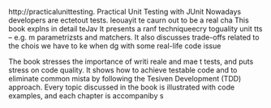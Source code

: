 
http://practicalunittesting.
Practical Unit Testing with JUnit 
Nowadays developers are ectetout tests. leouayit te caurn out to be a real cha
This book explns in detail   teJav
It presents a ranf techniqueecry toguality unit tts – e.g. m parametrizsts and matchers. It also discusses trade-offs related to the chois we have to ke when dg with some real-life code issue

The book stresses the importance of writi reale and mae t tests, and puts  stress on code quality. It shows how to achieve testable code and to eliminate common mista by following the Tesiven Development (TDD) approach. Every topic discussed in the book is illustrated with code examples, and each chapter is accompaniby s













